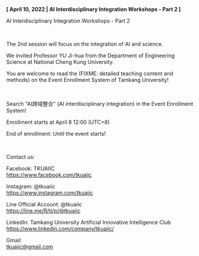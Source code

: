 **[ April 10, 2022 | AI Interdisciplinary Integration Workshops - Part 2 ]**

AI Interdisciplinary Integration Workshops - Part 2

&nbsp;

The 2nd session will focus on the integration of AI and science.

We invited Professor YU Ji-hua from the Department of Engineering Science at National Cheng Kung University.

You are welcome to read the (FIXME: detailed teaching content and methods) on the Event Enrollment System of Tamkang University!

&nbsp;

Search "AI跨域整合" (AI interdisciplinary integration) in the Event Enrollment System!

Enrollment starts at April 8 12:00 (UTC+8)

End of enrollment: Until the event starts!

&nbsp;

Contact us:

Facebook: TKUAIIC <br />https://www.facebook.com/tkuaiic

Instagram: @tkuaiic <br />https://www.instagram.com/tkuaiic

Line Official Account: @tkuaiic <br />https://line.me/R/ti/p/@tkuaiic

LinkedIn: Tamkang University Artificial Innovative Intelligence Club <br />https://www.linkedin.com/company/tkuaiic/

Gmail: <br />tkuaiic@gmail.com
